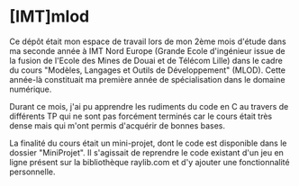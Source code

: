 # [IMT]mlod

Ce dépôt était mon espace de travail lors de mon 2ème mois d'étude dans ma seconde année à IMT Nord Europe (Grande Ecole d'ingénieur issue de la fusion de l'Ecole des Mines de Douai et de Télécom Lille) dans le cadre du cours "Modèles, Langages et Outils de Développement" (MLOD). Cette année-là constituait ma première année de spécialisation dans le domaine numérique.

Durant ce mois, j'ai pu apprendre les rudiments du code en C au travers de différents TP qui ne sont pas forcément terminés car le cours était très dense mais qui m'ont permis d'acquérir de bonnes bases.

La finalité du cours était un mini-projet, dont le code est disponible dans le dossier "MiniProjet". Il s'agissait de reprendre le code existant d'un jeu en ligne présent sur la bibliothèque raylib.com et d'y ajouter une fonctionnalité personnelle.
